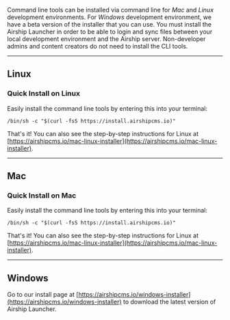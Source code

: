 Command line tools can be installed via command line for _Mac_ and _Linux_ development environments. For _Windows_ development environment, we have a beta version of the installer that you can use. You must install the Airship Launcher in order to be able to login and sync files between your local development environment and the Airship server. Non-developer admins and content creators do not need to install the CLI tools.

---

## Linux 

### Quick Install on Linux
Easily install the command line tools by entering this into your terminal:
```
/bin/sh -c "$(curl -fsS https://install.airshipcms.io)"
```

That's it! You can also see the step-by-step instructions for Linux at [https://airshipcms.io/mac-linux-installer](https://airshipcms.io/mac-linux-installer).

---

## Mac 

### Quick Install on Mac
Easily install the command line tools by entering this into your terminal:
```
/bin/sh -c "$(curl -fsS https://install.airshipcms.io)"
```

That's it! You can also see the step-by-step instructions for Linux at [https://airshipcms.io/mac-linux-installer](https://airshipcms.io/mac-linux-installer).

---

## Windows
Go to our install page at [https://airshipcms.io/windows-installer](https://airshipcms.io/windows-installer) to download the latest version of Airship Launcher.
